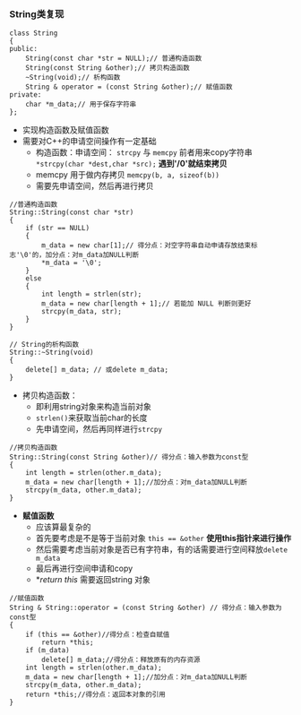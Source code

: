 


### String类复现

```
class String  
{  
public:  
    String(const char *str = NULL);// 普通构造函数    
    String(const String &other);// 拷贝构造函数    
    ~String(void);// 析构函数    
    String & operator = (const String &other);// 赋值函数    
private:  
    char *m_data;// 用于保存字符串    
};
```

- 实现构造函数及赋值函数
- 需要对C++的申请空间操作有一定基础
    - 构造函数：申请空间： `strcpy` 与 `memcpy` 前者用来copy字符串 ` *strcpy(char *dest,char *src);` **遇到'/0'就结束拷贝**
    - memcpy 用于做内存拷贝 `memcpy(b, a, sizeof(b))`
    - 需要先申请空间，然后再进行拷贝
```
//普通构造函数    
String::String(const char *str)  
{  
    if (str == NULL)  
    {  
        m_data = new char[1];// 得分点：对空字符串自动申请存放结束标志'\0'的，加分点：对m_data加NULL判断    
        *m_data = '\0';  
    }  
    else  
    {  
        int length = strlen(str);  
        m_data = new char[length + 1];// 若能加 NULL 判断则更好    
        strcpy(m_data, str);  
    }  
}  
```  
```  
// String的析构函数    
String::~String(void)  
{  
    delete[] m_data; // 或delete m_data;    
}  
```
- 拷贝构造函数： 
  - 即利用string对象来构造当前对象
  - `strlen()`来获取当前char的长度
  - 先申请空间，然后再同样进行`strcpy`
```
//拷贝构造函数    
String::String(const String &other)// 得分点：输入参数为const型    
{          
    int length = strlen(other.m_data);  
    m_data = new char[length + 1];//加分点：对m_data加NULL判断    
    strcpy(m_data, other.m_data);  
}  
```
- **赋值函数**
  - 应该算最复杂的
  - 首先要考虑是不是等于当前对象 `this == &other` **使用this指针来进行操作**
  - 然后需要考虑当前对象是否已有字符串，有的话需要进行空间释放`delete m_data`
  - 最后再进行空间申请和copy
  - **return *this** 需要返回string 对象
```
//赋值函数    
String & String::operator = (const String &other) // 得分点：输入参数为const型    
{  
    if (this == &other)//得分点：检查自赋值    
        return *this;   
    if (m_data)  
        delete[] m_data;//得分点：释放原有的内存资源    
    int length = strlen(other.m_data);  
    m_data = new char[length + 1];//加分点：对m_data加NULL判断    
    strcpy(m_data, other.m_data);  
    return *this;//得分点：返回本对象的引用      
} 
```